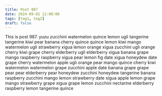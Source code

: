 ```yaml
---
title: Post 987
date: 2024-09-01 12:00:00
tags: [tag1, tag2]
draft: false
---
```

This is post 987.
yuzu
zucchini
watermelon
quince
lemon
ugli
tangerine
tangerine
kiwi
pear
banana
cherry
quince
quince
lemon
kiwi
mango
watermelon
ugli
strawberry
xigua
lemon
orange
xigua
zucchini
ugli
orange
cherry
kiwi
grape
cherry
elderberry
ugli
elderberry
xigua
banana
grape
mango
raspberry
raspberry
xigua
pear
lemon
fig
date
xigua
honeydew
date
grape
cherry
watermelon
apple
ugli
orange
pear
mango
quince
cherry
kiwi
watermelon
watermelon
grape
zucchini
apple
date
banana
grape
grape
pear
pear
elderberry
pear
honeydew
zucchini
honeydew
tangerine
banana
raspberry
zucchini
mango
lemon
strawberry
date
xigua
apple
lemon
grape
mango
strawberry
grape
xigua
grape
lemon
zucchini
nectarine
elderberry
raspberry
lemon
tangerine
quince
